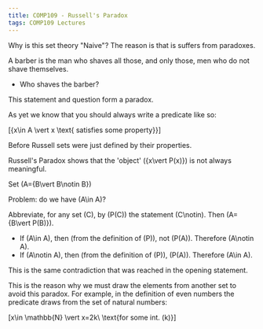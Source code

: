 ```yaml
---
title: COMP109 - Russell's Paradox
tags: COMP109 Lectures
---
```

Why is this set theory "Naive"? The reason is that is suffers from paradoxes.

A barber is the man who shaves all those, and only those, men who do not shave themselves.

* Who shaves the barber?

This statement and question form a paradox.

As yet we know that you should always write a predicate like so:

\[\{x\in A \vert  x \text{ satisfies some property}\}\]

Before Russell sets were just defined by their properties.

Russell's Paradox shows that the 'object' \(\{x\vert P(x)\}\) is not always meaningful.

Set \(A=\{B\vert B\notin B\}\)

Problem: do we have \(A\in A\)?

Abbreviate, for any set \(C\), by \(P(C)\) the statement \(C\notin\). Then \(A=\{B\vert P(B)\}\). 

* If \(A\in A\), then (from the definition of \(P\)), not \(P(A)\). Therefore \(A\notin A\).
*  If \(A\notin A\), then (from the definition of \(P\)), \(P(A)\). Therefore \(A\in A\).

This is the same contradiction that was reached in the opening statement.

This is the reason why we must draw the elements from another set to avoid this paradox. For example, in the definition of even numbers the predicate draws from the set of natural numbers:

\[x\in \mathbb{N} \vert  x=2k\ \text{for some int. \(k\)}\]
